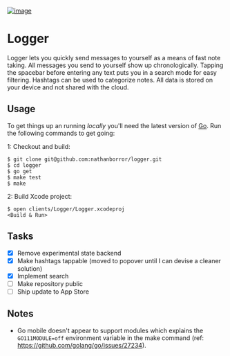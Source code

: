 [![image](https://github.com/nathanborror/logger/blob/master/static/2021-03-29%20Logger.png?raw=true)](https://github.com/nathanborror/logger/blob/master/static/2021-03-29%20Logger%20Spread.png?raw=true)

# Logger

Logger lets you quickly send messages to yourself as a means of fast note taking. All messages you send to yourself show up chronologically. Tapping the spacebar before entering any text puts you in a search mode for easy filtering. Hashtags can be used to categorize notes. All data is stored on your device and not shared with the cloud.

## Usage

To get things up an running _locally_ you'll need the latest version of [Go](https://golang.org/dl/). Run the following commands to get going:

1: Checkout and build:

    $ git clone git@github.com:nathanborror/logger.git
    $ cd logger
    $ go get
    $ make test
    $ make

2: Build Xcode project:

    $ open clients/Logger/Logger.xcodeproj
    <Build & Run>

## Tasks

- [x] Remove experimental state backend
- [x] Make hashtags tappable (moved to popover until I can devise a cleaner solution)
- [x] Implement search
- [ ] Make repository public
- [ ] Ship update to App Store

## Notes

- Go mobile doesn't appear to support modules which explains the `GO111MODULE=off` environment variable in the make command (ref: https://github.com/golang/go/issues/27234).